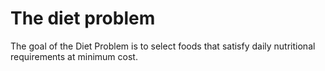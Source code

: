 # The diet problem

The goal of the Diet Problem is to select foods that satisfy daily nutritional requirements at minimum cost.
